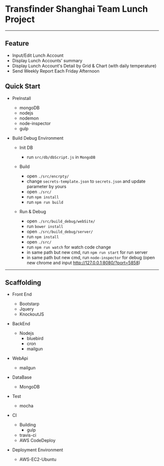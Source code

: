 # Transfinder Shanghai Team Lunch Project
----

## Feature
- Input/Edit Lunch Account
- Display Lunch Accounts' summary
- Display Lunch Account's Detail by Grid & Chart (with daily temperature)
- Send Weekly Report Each Friday Afternoon

## Quick Start
- PreInstall
    - mongoDB
    - nodejs
    - nodemon
    - node-inspector
    - gulp

- Build Debug Environment
    - Init DB
        - run ```src/db/dbScript.js``` in ```MongoDB```

    - Build
        - open ```./src/encrpty/```
        - change ```secrets-template.json``` to ```secrets.json``` and update parameter by yours
        - open ```./src/```
        - run ```npm install ```
        - run ```npm run build```

    - Run & Debug
        - open ```./src/build_debug/webSite/```
        - run ```bower install ```
        - open ```./src/build_debug/server/```
        - run ```npm install ```
        - open ```./src/```
        - run ```npm run watch``` for watch code change
        - in same path but new cmd, run ```npm run start``` for run server
        - in same path but new cmd, run ```node-inspector``` for debug (open new chrome and input http://127.0.0.1:8080/?port=5858)

----

## Scaffolding

- Front End
    - Bootstarp
    - Jquery
    - KnockoutJS

- BackEnd
    - Nodejs
        - bluebird
        - cron
        - mailgun

- WebApi
    - mailgun

- DataBase
    - MongoDB

- Test
    - mocha

- CI
    - Building
        - gulp
    - travis-ci
    - AWS CodeDeploy

- Deployment Environment
    - AWS-EC2-Ubuntu
